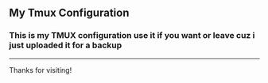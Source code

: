 ## My Tmux Configuration

### This is my TMUX configuration use it if you want or leave cuz i just uploaded it for a backup
---
Thanks for visiting!
